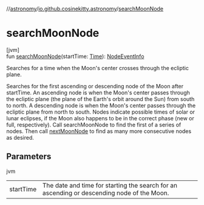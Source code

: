 //[astronomy](../../index.md)/[io.github.cosinekitty.astronomy](index.md)/[searchMoonNode](search-moon-node.md)

# searchMoonNode

[jvm]\
fun [searchMoonNode](search-moon-node.md)(startTime: [Time](-time/index.md)): [NodeEventInfo](-node-event-info/index.md)

Searches for a time when the Moon's center crosses through the ecliptic plane.

Searches for the first ascending or descending node of the Moon after startTime. An ascending node is when the Moon's center passes through the ecliptic plane (the plane of the Earth's orbit around the Sun) from south to north. A descending node is when the Moon's center passes through the ecliptic plane from north to south. Nodes indicate possible times of solar or lunar eclipses, if the Moon also happens to be in the correct phase (new or full, respectively). Call searchMoonNode to find the first of a series of nodes. Then call [nextMoonNode](next-moon-node.md) to find as many more consecutive nodes as desired.

## Parameters

jvm

| | |
|---|---|
| startTime | The date and time for starting the search for an ascending or descending node of the Moon. |

